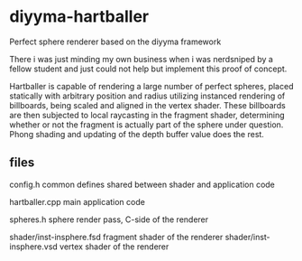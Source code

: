 # diyyma-hartballer
Perfect sphere renderer based on the diyyma framework

There i was just minding my own business when i was nerdsniped by a fellow
student and just could not help but implement this proof of concept.

Hartballer is capable of rendering a large number of perfect spheres, placed
statically with arbitrary position and radius utilizing instanced rendering
of billboards, being scaled and aligned in the vertex shader. 
These billboards are then subjected to local raycasting in the fragment shader, 
determining whether or not the fragment is actually part of the sphere under
question.
Phong shading and updating of the depth buffer value does the rest.

## files

config.h
  common defines shared between shader and application code

hartballer.cpp
  main application code

spheres.h
  sphere render pass, C-side of the renderer

shader/inst-insphere.fsd
  fragment shader of the renderer
shader/inst-insphere.vsd
  vertex shader of the renderer